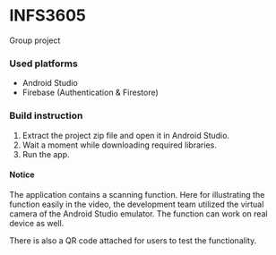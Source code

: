 # INFS3605
Group project

### Used platforms
- Android Studio
- Firebase (Authentication & Firestore)

### Build instruction
1. Extract the project zip file and open it in Android Studio.
2. Wait a moment while downloading required libraries.
3. Run the app.

#### Notice
The application contains a scanning function. Here for illustrating the function easily in the video, the development team utilized the virtual camera of the Android Studio emulator. The function can work on real device as well.

There is also a QR code attached for users to test the functionality.
